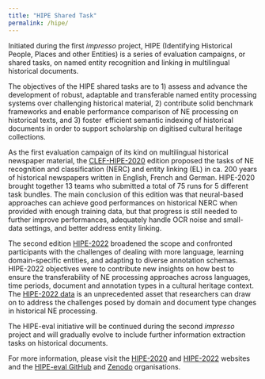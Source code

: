```yaml
---
title: "HIPE Shared Task"
permalink: /hipe/
---
```


Initiated during the first *impresso* project, HIPE (Identifying Historical People, Places and other Entities) is a series of evaluation campaigns, or shared tasks, on named entity recognition and linking in multilingual historical documents. 

The objectives of the HIPE shared tasks are to 1) assess and advance the development of robust, adaptable and transferable named entity processing systems over challenging historical material, 2) contribute solid benchmark frameworks and enable performance comparison of  NE processing on historical texts, and 3) foster efficient semantic indexing of historical documents in order to support scholarship on digitised cultural heritage collections.

As the first evaluation campaign of its kind on multilingual historical newspaper material, the [CLEF-HIPE-2020](https://impresso.github.io/CLEF-HIPE-2020/) edition proposed the tasks of NE recognition and classification (NERC) and entity linking (EL) in ca. 200 years of historical newspapers written in English, French and German. HIPE-2020 brought together 13 teams who submitted a total of 75 runs for 5 different task bundles. The main conclusion of this edition was that neural-based approaches can achieve good performances on historical NERC when provided with enough training data, but that progress is still needed to further improve performances, adequately handle OCR noise and small-data settings, and better address entity linking.

The second edition [HIPE-2022](https://hipe-eval.github.io/HIPE-2022/) broadened the scope and confronted participants with the challenges of dealing with more language, learning domain-specific entities, and adapting to diverse annotation schemas. HIPE-2022 objectives were to contribute new insights on how best to ensure the transferability of NE processing approaches across languages, time periods, document and annotation types in a cultural heritage context. The [HIPE-2022 data](https://github.com/hipe-eval/HIPE-2022-data) is an unprecedented asset that researchers can draw on to address the challenges posed by domain and document type changes in historical NE processing.

The HIPE-eval initiative will be continued during the second *impresso* project and will gradually evolve to include further information extraction tasks on historical documents. 

For more information, please visit the [HIPE-2020](https://impresso.github.io/CLEF-HIPE-2020/) and [HIPE-2022](https://hipe-eval.github.io/HIPE-2022/) websites and the [HIPE-eval GitHub](https://github.com/hipe-eval) and [Zenodo](https://zenodo.org/communities/hipe-eval/?q=&l=list&p=1&s=10&sort=newest) organisations. 

<!--
- [HIPE-2020 website](https://impresso.github.io/CLEF-HIPE-2020/)
- [HIPE-2022 website](https://hipe-eval.github.io/HIPE-2022/)
- [HIPE-eval GitHub organisation](https://github.com/hipe-eval) -->
